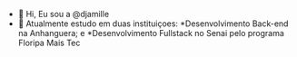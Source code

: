- 👋 Hi, Eu sou a @djamille
- 🌱 Atualmente estudo em duas instituiçoes:
    *Desenvolvimento Back-end na Anhanguera; e 
    *Desenvolvimento Fullstack no Senai pelo programa Floripa Mais Tec
